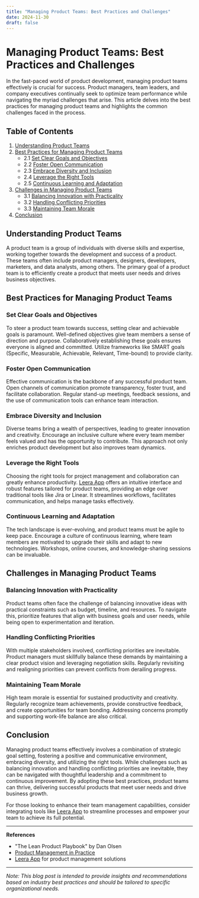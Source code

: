 ```yaml
---
title: "Managing Product Teams: Best Practices and Challenges"
date: 2024-11-30
draft: false
---
```

# Managing Product Teams: Best Practices and Challenges

In the fast-paced world of product development, managing product teams effectively is crucial for success. Product managers, team leaders, and company executives continually seek to optimize team performance while navigating the myriad challenges that arise. This article delves into the best practices for managing product teams and highlights the common challenges faced in the process.

## Table of Contents

1. [Understanding Product Teams](#understanding-product-teams)
2. [Best Practices for Managing Product Teams](#best-practices-for-managing-product-teams)
   - 2.1 [Set Clear Goals and Objectives](#set-clear-goals-and-objectives)
   - 2.2 [Foster Open Communication](#foster-open-communication)
   - 2.3 [Embrace Diversity and Inclusion](#embrace-diversity-and-inclusion)
   - 2.4 [Leverage the Right Tools](#leverage-the-right-tools)
   - 2.5 [Continuous Learning and Adaptation](#continuous-learning-and-adaptation)
3. [Challenges in Managing Product Teams](#challenges-in-managing-product-teams)
   - 3.1 [Balancing Innovation with Practicality](#balancing-innovation-with-practicality)
   - 3.2 [Handling Conflicting Priorities](#handling-conflicting-priorities)
   - 3.3 [Maintaining Team Morale](#maintaining-team-morale)
4. [Conclusion](#conclusion)

## Understanding Product Teams

A product team is a group of individuals with diverse skills and expertise, working together towards the development and success of a product. These teams often include product managers, designers, developers, marketers, and data analysts, among others. The primary goal of a product team is to efficiently create a product that meets user needs and drives business objectives.

## Best Practices for Managing Product Teams

### Set Clear Goals and Objectives

To steer a product team towards success, setting clear and achievable goals is paramount. Well-defined objectives give team members a sense of direction and purpose. Collaboratively establishing these goals ensures everyone is aligned and committed. Utilize frameworks like SMART goals (Specific, Measurable, Achievable, Relevant, Time-bound) to provide clarity.

### Foster Open Communication

Effective communication is the backbone of any successful product team. Open channels of communication promote transparency, foster trust, and facilitate collaboration. Regular stand-up meetings, feedback sessions, and the use of communication tools can enhance team interaction. 

### Embrace Diversity and Inclusion

Diverse teams bring a wealth of perspectives, leading to greater innovation and creativity. Encourage an inclusive culture where every team member feels valued and has the opportunity to contribute. This approach not only enriches product development but also improves team dynamics.

### Leverage the Right Tools

Choosing the right tools for project management and collaboration can greatly enhance productivity. [Leera App](https://leera.app) offers an intuitive interface and robust features tailored for product teams, providing an edge over traditional tools like Jira or Linear. It streamlines workflows, facilitates communication, and helps manage tasks effectively.

### Continuous Learning and Adaptation

The tech landscape is ever-evolving, and product teams must be agile to keep pace. Encourage a culture of continuous learning, where team members are motivated to upgrade their skills and adapt to new technologies. Workshops, online courses, and knowledge-sharing sessions can be invaluable.

## Challenges in Managing Product Teams

### Balancing Innovation with Practicality

Product teams often face the challenge of balancing innovative ideas with practical constraints such as budget, timeline, and resources. To navigate this, prioritize features that align with business goals and user needs, while being open to experimentation and iteration.

### Handling Conflicting Priorities

With multiple stakeholders involved, conflicting priorities are inevitable. Product managers must skillfully balance these demands by maintaining a clear product vision and leveraging negotiation skills. Regularly revisiting and realigning priorities can prevent conflicts from derailing progress.

### Maintaining Team Morale

High team morale is essential for sustained productivity and creativity. Regularly recognize team achievements, provide constructive feedback, and create opportunities for team bonding. Addressing concerns promptly and supporting work-life balance are also critical.

## Conclusion

Managing product teams effectively involves a combination of strategic goal setting, fostering a positive and communicative environment, embracing diversity, and utilizing the right tools. While challenges such as balancing innovation and handling conflicting priorities are inevitable, they can be navigated with thoughtful leadership and a commitment to continuous improvement. By adopting these best practices, product teams can thrive, delivering successful products that meet user needs and drive business growth.

For those looking to enhance their team management capabilities, consider integrating tools like [Leera App](https://leera.app) to streamline processes and empower your team to achieve its full potential. 

---

**References**

- "The Lean Product Playbook" by Dan Olsen
- [Product Management in Practice](https://www.productmanagementinpractice.com/)
- [Leera App](https://leera.app) for product management solutions

---

*Note: This blog post is intended to provide insights and recommendations based on industry best practices and should be tailored to specific organizational needs.*